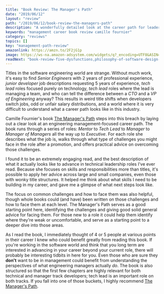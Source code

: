 ```yaml
---
title: "Book Review: The Manager's Path"
date: "2019/06/12"
layout: "review"
path: "/2019/06/12/book-review-the-managers-path"
description: "A wonderfully detailed look at the career path for leadership-focused engineers"
keywords: "management career book review camille fournier"
category: "reviews"
topics: []
key: "management-path-review"
amazonlink: https://amzn.to/2F2jG1p
image: https://ws-na.amazon-adsystem.com/widgets/q?_encoding=UTF8&ASIN=1491973897&Format=_SL250_&ID=AsinImage&MarketPlace=US&ServiceVersion=20070822&WS=1&tag=benmccormicko-20&language=en_US
readNext: "book-review-five-dysfunctions,philosophy-of-software-design-book,radical-candor-book"
---
```


Titles in the software engineering world are strange.  Without much work, it's easy to find *Senior Engineers* with 2 years of professional experience, *junior developer* job descriptions requesting 5 years of experience, *tech lead* roles focused purely on technology, *tech lead* roles where the lead is managing a team, and who can tell the difference between a *CTO* and a *VP of Engineering* anyway?  This results in weird title shifts when developers switch jobs, odd or unfair salary distributions, and a world where it is very difficult to understand what a career path looks like in this industry.

Camille Fournier's book [The Manager's Path](https://amzn.to/2F2jG1p) steps into this breach by laying out a clear look at an engineering management-focused career path. The book runs through a series of roles: *Mentor* to *Tech Lead* to *Manager* to *Manager of Managers* all the way up to *Executive*. For each role she describes what the job is,  walks through what type of challenges you might face in the role after a promotion, and offers practical advice on overcoming those challenges.

I found it to be an extremely engaging read, and the best description of what it actually looks like to advance in technical leadership roles I've ever read.  Because she focuses on skills and responsibilities more than titles, it's possible to apply her advice across large and small companies, even those with wonky title structures.  It helped me think about what skills I need to be building in my career, and gave me a glimpse of what next steps look like.

The focus on common challenges and how to face them was also helpful, though whole books could (and have) been written on those challenges and how to face them at each level.  The Manager's Path serves as a good starting point here, identifying the challenges and giving good solid general advice for facing them.  For those new to a role it could help them identify where they're weak or uncomfortable, and serve as a starting point to a deeper dive into those areas.

As I read the book, I immediately thought of 4 or 5 people at various points in their career I knew who could benefit greatly from reading this book.  If you're working in the software world and think that you long term are interested in advancing in your career beyond your current role, there will probably be interesting tidbits in here for you.  Even those who are sure they **don't** want to be in management could benefit from understanding the perspectives of what engineering managers actually *do*.  The book is also structured so that the first few chapters are highly relevant for both technical and manager track developers; tech lead is an important role on both tracks.  If you fall into one of those buckets, I highly recommend [The Manager's Path](https://amzn.to/2F2jG1p).
